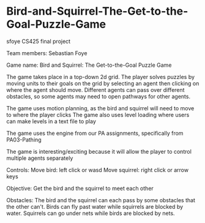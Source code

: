 # Bird-and-Squirrel-The-Get-to-the-Goal-Puzzle-Game
sfoye CS425 final project

Team members: Sebastian Foye

Game name: Bird and Squirrel: The Get-to-the-Goal Puzzle Game

The game takes place in a top-down 2d grid. The player solves puzzles by moving units to their goals on the grid by selecting an agent then clicking on where the agent should move. Different agents can pass over different obstacles, so some agents may need to open pathways for other agents.

The game uses motion planning, as the bird and squirrel will need to move to where the player clicks
The game also uses level loading where users can make levels in a text file to play

The game uses the engine from our PA assignments, specifically from PA03-Pathing

The game is interesting/exciting because it will allow the player to control multiple agents separately

Controls:
Move bird: left click or wasd
Move squirrel: right click or arrow keys

Objective:
Get the bird and the squirrel to meet each other

Obstacles:
The bird and the squirrel can each pass by some obstacles that the other can't. 
Birds can fly past water while squirrels are blocked by water.
Squirrels can go under nets while birds are blocked by nets.

